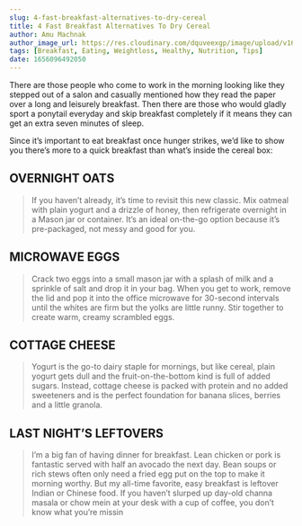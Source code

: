 ```yaml
---
slug: 4-fast-breakfast-alternatives-to-dry-cereal
title: 4 Fast Breakfast Alternatives To Dry Cereal
author: Amu Machnak
author_image_url: https://res.cloudinary.com/dquveexgp/image/upload/v1664418451/learn-nextjs/Amy_Machnak_headshot-150x150_ytaq1i.jpg
tags: [Breakfast, Eating, Weightloss, Healthy, Nutrition, Tips]
date: 1656096492050
---
```


There are those people who come to work in the morning looking like they stepped out of a salon and casually mentioned how they read the paper over a long and leisurely breakfast. Then there are those who would gladly sport a ponytail everyday and skip breakfast completely if it means they can get an extra seven minutes of sleep.

<!-- truncate-->

Since it’s important to eat breakfast once hunger strikes, we’d like to show you there’s more to a quick breakfast than what’s inside the cereal box:

## OVERNIGHT OATS

> If you haven’t already, it’s time to revisit this new classic. Mix oatmeal with plain yogurt and a drizzle of honey, then refrigerate overnight in a Mason jar or container. It’s an ideal on-the-go option because it’s pre-packaged, not messy and good for you.

## MICROWAVE EGGS

> Crack two eggs into a small mason jar with a splash of milk and a sprinkle of salt and drop it in your bag. When you get to work, remove the lid and pop it into the office microwave for 30-second intervals until the whites are firm but the yolks are little runny. Stir together to create warm, creamy scrambled eggs.

## COTTAGE CHEESE

> Yogurt is the go-to dairy staple for mornings, but like cereal, plain yogurt gets dull and the fruit-on-the-bottom kind is full of added sugars. Instead, cottage cheese is packed with protein and no added sweeteners and is the perfect foundation for banana slices, berries and a little granola.

## LAST NIGHT’S LEFTOVERS

> I’m a big fan of having dinner for breakfast. Lean chicken or pork is fantastic served with half an avocado the next day. Bean soups or rich stews often only need a fried egg put on the top to make it morning worthy. But my all-time favorite, easy breakfast is leftover Indian or Chinese food. If you haven’t slurped up day-old channa masala or chow mein at your desk with a cup of coffee, you don’t know what you’re missin
